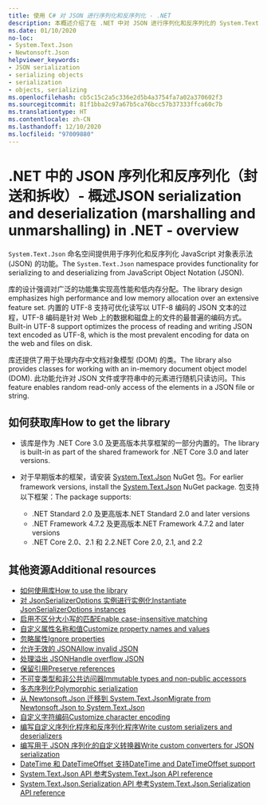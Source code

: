 ```yaml
---
title: 使用 C# 对 JSON 进行序列化和反序列化 - .NET
description: 本概述介绍了在 .NET 中对 JSON 进行序列化和反序列化的 System.Text.Json 命名空间功能。
ms.date: 01/10/2020
no-loc:
- System.Text.Json
- Newtonsoft.Json
helpviewer_keywords:
- JSON serialization
- serializing objects
- serialization
- objects, serializing
ms.openlocfilehash: cb5c15c2a5c336e2d5b4a3754fa7a02a370602f3
ms.sourcegitcommit: 81f1bba2c97a67b5ca76bcc57b37333ffca60c7b
ms.translationtype: HT
ms.contentlocale: zh-CN
ms.lasthandoff: 12/10/2020
ms.locfileid: "97009880"
---
```

# <a name="json-serialization-and-deserialization-marshalling-and-unmarshalling-in-net---overview"></a><span data-ttu-id="5143b-103">.NET 中的 JSON 序列化和反序列化（封送和拆收）- 概述</span><span class="sxs-lookup"><span data-stu-id="5143b-103">JSON serialization and deserialization (marshalling and unmarshalling) in .NET - overview</span></span>

<span data-ttu-id="5143b-104">`System.Text.Json` 命名空间提供用于序列化和反序列化 JavaScript 对象表示法 (JSON) 的功能。</span><span class="sxs-lookup"><span data-stu-id="5143b-104">The `System.Text.Json` namespace provides functionality for serializing to and deserializing from JavaScript Object Notation (JSON).</span></span>

<span data-ttu-id="5143b-105">库的设计强调对广泛的功能集实现高性能和低内存分配。</span><span class="sxs-lookup"><span data-stu-id="5143b-105">The library design emphasizes high performance and low memory allocation over an extensive feature set.</span></span> <span data-ttu-id="5143b-106">内置的 UTF-8 支持可优化读写以 UTF-8 编码的 JSON 文本的过程，UTF-8 编码是针对 Web 上的数据和磁盘上的文件的最普遍的编码方式。</span><span class="sxs-lookup"><span data-stu-id="5143b-106">Built-in UTF-8 support optimizes the process of reading and writing JSON text encoded as UTF-8, which is the most prevalent encoding for data on the web and files on disk.</span></span>

<span data-ttu-id="5143b-107">库还提供了用于处理内存中文档对象模型 (DOM) 的类。</span><span class="sxs-lookup"><span data-stu-id="5143b-107">The library also provides classes for working with an in-memory document object model (DOM).</span></span> <span data-ttu-id="5143b-108">此功能允许对 JSON 文件或字符串中的元素进行随机只读访问。</span><span class="sxs-lookup"><span data-stu-id="5143b-108">This feature enables random read-only access of the elements in a JSON file or string.</span></span>

## <a name="how-to-get-the-library"></a><span data-ttu-id="5143b-109">如何获取库</span><span class="sxs-lookup"><span data-stu-id="5143b-109">How to get the library</span></span>

* <span data-ttu-id="5143b-110">该库是作为 .NET Core 3.0 及更高版本共享框架的一部分内置的。</span><span class="sxs-lookup"><span data-stu-id="5143b-110">The library is built-in as part of the shared framework for .NET Core 3.0 and later versions.</span></span>
* <span data-ttu-id="5143b-111">对于早期版本的框架，请安装 [System.Text.Json](https://www.nuget.org/packages/System.Text.Json) NuGet 包。</span><span class="sxs-lookup"><span data-stu-id="5143b-111">For earlier framework versions, install the [System.Text.Json](https://www.nuget.org/packages/System.Text.Json) NuGet package.</span></span> <span data-ttu-id="5143b-112">包支持以下框架：</span><span class="sxs-lookup"><span data-stu-id="5143b-112">The package supports:</span></span>

  * <span data-ttu-id="5143b-113">.NET Standard 2.0 及更高版本</span><span class="sxs-lookup"><span data-stu-id="5143b-113">.NET Standard 2.0 and later versions</span></span>
  * <span data-ttu-id="5143b-114">.NET Framework 4.7.2 及更高版本</span><span class="sxs-lookup"><span data-stu-id="5143b-114">.NET Framework 4.7.2 and later versions</span></span>
  * <span data-ttu-id="5143b-115">.NET Core 2.0、2.1 和 2.2</span><span class="sxs-lookup"><span data-stu-id="5143b-115">.NET Core 2.0, 2.1, and 2.2</span></span>

## <a name="additional-resources"></a><span data-ttu-id="5143b-116">其他资源</span><span class="sxs-lookup"><span data-stu-id="5143b-116">Additional resources</span></span>

* [<span data-ttu-id="5143b-117">如何使用库</span><span class="sxs-lookup"><span data-stu-id="5143b-117">How to use the library</span></span>](system-text-json-how-to.md)
* [<span data-ttu-id="5143b-118">对 JsonSerializerOptions 实例进行实例化</span><span class="sxs-lookup"><span data-stu-id="5143b-118">Instantiate JsonSerializerOptions instances</span></span>](system-text-json-configure-options.md)
* [<span data-ttu-id="5143b-119">启用不区分大小写的匹配</span><span class="sxs-lookup"><span data-stu-id="5143b-119">Enable case-insensitive matching</span></span>](system-text-json-character-casing.md)
* [<span data-ttu-id="5143b-120">自定义属性名称和值</span><span class="sxs-lookup"><span data-stu-id="5143b-120">Customize property names and values</span></span>](system-text-json-customize-properties.md)
* [<span data-ttu-id="5143b-121">忽略属性</span><span class="sxs-lookup"><span data-stu-id="5143b-121">Ignore properties</span></span>](system-text-json-ignore-properties.md)
* [<span data-ttu-id="5143b-122">允许无效的 JSON</span><span class="sxs-lookup"><span data-stu-id="5143b-122">Allow invalid JSON</span></span>](system-text-json-invalid-json.md)
* [<span data-ttu-id="5143b-123">处理溢出 JSON</span><span class="sxs-lookup"><span data-stu-id="5143b-123">Handle overflow JSON</span></span>](system-text-json-handle-overflow.md)
* [<span data-ttu-id="5143b-124">保留引用</span><span class="sxs-lookup"><span data-stu-id="5143b-124">Preserve references</span></span>](system-text-json-preserve-references.md)
* [<span data-ttu-id="5143b-125">不可变类型和非公共访问器</span><span class="sxs-lookup"><span data-stu-id="5143b-125">Immutable types and non-public accessors</span></span>](system-text-json-immutability.md)
* [<span data-ttu-id="5143b-126">多态序列化</span><span class="sxs-lookup"><span data-stu-id="5143b-126">Polymorphic serialization</span></span>](system-text-json-polymorphism.md)
* [<span data-ttu-id="5143b-127">从 Newtonsoft.Json 迁移到 System.Text.Json</span><span class="sxs-lookup"><span data-stu-id="5143b-127">Migrate from Newtonsoft.Json to System.Text.Json</span></span>](system-text-json-migrate-from-newtonsoft-how-to.md)
* [<span data-ttu-id="5143b-128">自定义字符编码</span><span class="sxs-lookup"><span data-stu-id="5143b-128">Customize character encoding</span></span>](system-text-json-character-encoding.md)
* [<span data-ttu-id="5143b-129">编写自定义序列化程序和反序列化程序</span><span class="sxs-lookup"><span data-stu-id="5143b-129">Write custom serializers and deserializers</span></span>](write-custom-serializer-deserializer.md)
* [<span data-ttu-id="5143b-130">编写用于 JSON 序列化的自定义转换器</span><span class="sxs-lookup"><span data-stu-id="5143b-130">Write custom converters for JSON serialization</span></span>](system-text-json-converters-how-to.md)
* [<span data-ttu-id="5143b-131">DateTime 和 DateTimeOffset 支持</span><span class="sxs-lookup"><span data-stu-id="5143b-131">DateTime and DateTimeOffset support</span></span>](../datetime/system-text-json-support.md)
* <span data-ttu-id="5143b-132">[System.Text.Json API 参考](xref:System.Text.Json)</span><span class="sxs-lookup"><span data-stu-id="5143b-132">[System.Text.Json API reference](xref:System.Text.Json)</span></span>
* <span data-ttu-id="5143b-133">[System.Text.Json.Serialization API 参考](xref:System.Text.Json.Serialization)</span><span class="sxs-lookup"><span data-stu-id="5143b-133">[System.Text.Json.Serialization API reference](xref:System.Text.Json.Serialization)</span></span>
